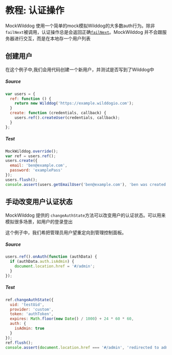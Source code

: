 # 教程: 认证操作


MockWilddog 使用一个简单的mock模拟Wilddog的大多数auth行为。除非`failNext`被调用，认证操作总是会返回正确[`failNext`](../API.md#failnextmethod-err---undefined)。MockWilddog 并不会跟服务器进行交互，而是在本地存一个用户列表

## 创建用户

在这个例子中,我们会用代码创建一个新用户，并测试是否写到了Wilddog中

##### Source

```js
var users = {
  ref: function () {
    return new Wilddog('https://example.wilddogio.com');
  }
  create: function (credentials, callback) {
    users.ref().createUser(credentials, callback);
  }
};
```

##### Test

```js
MockWilddog.override();
var ref = users.ref();
users.create({
  email: 'ben@example.com',
  password: 'examplePass'
});
users.flush();
console.assert(users.getEmailUser('ben@example.com'), 'ben was created');
```

## 手动改变用户认证状态


MockWilddog 提供的 `changeAuthState`方法可以改变用户的认证状态。可以用来模拟很多场景，如用户的登录登出

这个例子中，我们希把管理员用户望重定向到管理控制面板。

##### Source

```js
users.ref().onAuth(function (authData) {
  if (authData.auth.isAdmin) {
    document.location.href = '#/admin';
  }
});
```

##### Test

```js
ref.changeAuthState({
  uid: 'testUid',
  provider: 'custom',
  token: 'authToken',
  expires: Math.floor(new Date() / 1000) + 24 * 60 * 60,
  auth: {
    isAdmin: true
  }
});
ref.flush();
console.assert(document.location.href === '#/admin', 'redirected to admin');
```
